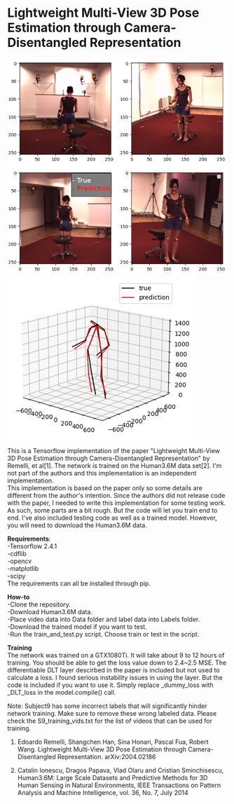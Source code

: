 # Lightweight Multi-View 3D Pose Estimation through Camera-Disentangled Representation

![Alt text](imgs/kpts_preds.png?raw=true "keypoint_predictions")
![Alt text](imgs/3d_prediction.png?raw=true "3d_predictions")

This is a Tensorflow implementation of the paper "Lightweight Multi-View 3D Pose Estimation through Camera-Disentangled Representation" by Remelli, et al[1]. 
The network is trained on the Human3.6M data set[2]. I'm not part of the authors and this implementation is an independent implementation.  
This implementation is based on the paper only so some details are different from the author's intention. Since the authors did not release code with the paper, I needed to write this implementation for some testing work. As such, some parts are a bit rough. But the code will let you train end to end. I've also included testing code as well as a trained model. However, you will need to download the Human3.6M data. 

**Requirements**:  
-Tensorflow 2.4.1  
-cdflib  
-opencv  
-matplotlib  
-scipy  
The requirements can all be installed through pip.

**How-to**  
-Clone the repository.  
-Download Human3.6M data.  
-Place video data into Data folder and label data into Labels folder.  
-Download the trained model if you want to test.  
-Run the train_and_test.py script. Choose train or test in the script.  

**Training**  
The network was trained on a GTX1080Ti. It will take about 9 to 12 hours of training. You should be able to get the loss value down to 2.4~2.5 MSE. The differentiable DLT layer descirbed in the paper is included but not used to calculate a loss. I found serious instability issues in using the layer. But the code is included if you want to use it. Simply replace _dummy_loss with _DLT_loss in the model.compile() call. 

Note:
Subject9 has some incorrect labels that will significantly hinder network training. Make sure to remove these wrong labeled data. Please check the S9_training_vids.txt for the list of videos that can be used for training.

1. Edoardo Remelli, Shangchen Han, Sina Honari, Pascal Fua, Robert Wang. Lightweight Multi-View 3D Pose Estimation through Camera-Disentangled Representation. 	arXiv:2004.02186

2. Catalin Ionescu, Dragos Papava, Vlad Olaru and Cristian Sminchisescu, Human3.6M: Large Scale Datasets and Predictive Methods for 3D Human Sensing in Natural Environments, IEEE Transactions on Pattern Analysis and Machine Intelligence, vol. 36, No. 7, July 2014

